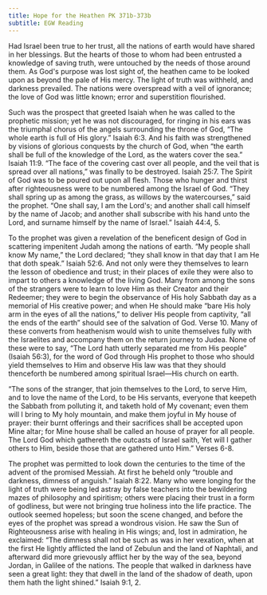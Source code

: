 ```yaml
---
title: Hope for the Heathen PK 371b-373b
subtitle: EGW Reading
---
```


Had Israel been true to her trust, all the nations of earth would have shared in her blessings. But the hearts of those to whom had been entrusted a knowledge of saving truth, were untouched by the needs of those around them. As God's purpose was lost sight of, the heathen came to be looked upon as beyond the pale of His mercy. The light of truth was withheld, and darkness prevailed. The nations were overspread with a veil of ignorance; the love of God was little known; error and superstition flourished.

Such was the prospect that greeted Isaiah when he was called to the prophetic mission; yet he was not discouraged, for ringing in his ears was the triumphal chorus of the angels surrounding the throne of God, “The whole earth is full of His glory.” Isaiah 6:3. And his faith was strengthened by visions of glorious conquests by the church of God, when “the earth shall be full of the knowledge of the Lord, as the waters cover the sea.” Isaiah 11:9. “The face of the covering cast over all people, and the veil that is spread over all nations,” was finally to be destroyed. Isaiah 25:7. The Spirit of God was to be poured out upon all flesh. Those who hunger and thirst after righteousness were to be numbered among the Israel of God. “They shall spring up as among the grass, as willows by the watercourses,” said the prophet. “One shall say, I am the Lord's; and another shall call himself by the name of Jacob; and another shall subscribe with his hand unto the Lord, and surname himself by the name of Israel.” Isaiah 44:4, 5.

To the prophet was given a revelation of the beneficent design of God in scattering impenitent Judah among the nations of earth. “My people shall know My name,” the Lord declared; “they shall know in that day that I am He that doth speak.” Isaiah 52:6. And not only were they themselves to learn the lesson of obedience and trust; in their places of exile they were also to impart to others a knowledge of the living God. Many from among the sons of the strangers were to learn to love Him as their Creator and their Redeemer; they were to begin the observance of His holy Sabbath day as a memorial of His creative power; and when He should make “bare His holy arm in the eyes of all the nations,” to deliver His people from captivity, “all the ends of the earth” should see of the salvation of God. Verse 10. Many of these converts from heathenism would wish to unite themselves fully with the Israelites and accompany them on the return journey to Judea. None of these were to say, “The Lord hath utterly separated me from His people” (Isaiah 56:3), for the word of God through His prophet to those who should yield themselves to Him and observe His law was that they should thenceforth be numbered among spiritual Israel—His church on earth.

“The sons of the stranger, that join themselves to the Lord, to serve Him, and to love the name of the Lord, to be His servants, everyone that keepeth the Sabbath from polluting it, and taketh hold of My covenant; even them will I bring to My holy mountain, and make them joyful in My house of prayer: their burnt offerings and their sacrifices shall be accepted upon Mine altar; for Mine house shall be called an house of prayer for all people. The Lord God which gathereth the outcasts of Israel saith, Yet will I gather others to Him, beside those that are gathered unto Him.” Verses 6-8.

The prophet was permitted to look down the centuries to the time of the advent of the promised Messiah. At first he beheld only “trouble and darkness, dimness of anguish.” Isaiah 8:22. Many who were longing for the light of truth were being led astray by false teachers into the bewildering mazes of philosophy and spiritism; others were placing their trust in a form of godliness, but were not bringing true holiness into the life practice. The outlook seemed hopeless; but soon the scene changed, and before the eyes of the prophet was spread a wondrous vision. He saw the Sun of Righteousness arise with healing in His wings; and, lost in admiration, he exclaimed: “The dimness shall not be such as was in her vexation, when at the first He lightly afflicted the land of Zebulun and the land of Naphtali, and afterward did more grievously afflict her by the way of the sea, beyond Jordan, in Galilee of the nations. The people that walked in darkness have seen a great light: they that dwell in the land of the shadow of death, upon them hath the light shined.” Isaiah 9:1, 2.